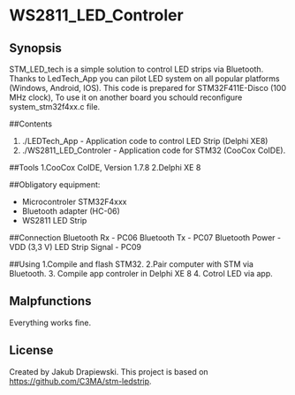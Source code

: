 # WS2811_LED_Controler

## Synopsis

STM_LED_tech is a simple solution to control LED strips via Bluetooth. Thanks to LedTech_App you can pilot LED system on all popular platforms (Windows, Android, IOS).
This code is prepared for STM32F411E-Disco (100 MHz clock), To use it on another board you schould reconfigure system_stm32f4xx.c file.

##Contents

1.  ./LEDTech_App - Application code to control LED Strip (Delphi XE8)
2.  ./WS2811_LED_Controler - Application code for STM32 (CooCox CoIDE).


##Tools
	1.CooCox CoIDE, Version 1.7.8
	2.Delphi XE 8


##Obligatory equipment:
- Microcontroler STM32F4xxx
- Bluetooth adapter (HC-06)
- WS2811 LED Strip


##Connection
	Bluetooth Rx - PC06
	Bluetooth Tx - PC07
	Bluetooth Power - VDD (3,3 V)
	LED Strip Signal - PC09
	
	
##Using
	1.Compile and flash STM32.
	2.Pair computer with STM via Bluetooth.
	3. Compile app controler in Delphi XE 8
	4. Cotrol LED via app.

## Malpfunctions

Everything works fine.


## License
Created by Jakub Drapiewski.
This project is based on https://github.com/C3MA/stm-ledstrip.